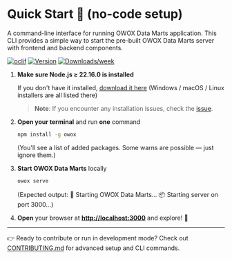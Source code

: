 # Quick Start 🚀 (no-code setup)

A command-line interface for running OWOX Data Marts application. This CLI provides a simple way to start the pre-built OWOX Data Marts server with frontend and backend components.

[![oclif](https://img.shields.io/badge/cli-oclif-brightgreen.svg)](https://oclif.io)
[![Version](https://img.shields.io/npm/v/owox.svg)](https://npmjs.org/package/owox)
[![Downloads/week](https://img.shields.io/npm/dw/owox.svg)](https://npmjs.org/package/owox)

1. **Make sure Node.js ≥ 22.16.0 is installed**

   If you don't have it installed, [download it here](https://nodejs.org/en/download)
   (Windows / macOS / Linux installers are all listed there)

   > **Note**: If you encounter any installation issues, check the [іssue](https://github.com/OWOX/owox-data-marts/issues/274).

2. **Open your terminal** and run **one** command

   ```bash
   npm install -g owox
   ```

   (You'll see a list of added packages. Some warns are possible — just ignore them.)

3. **Start OWOX Data Marts** locally

   ```bash
   owox serve
   ```

   (Expected output:
   🚀 Starting OWOX Data Marts...
   📦 Starting server on port 3000...)

4. **Open** your browser at **<http://localhost:3000>** and explore! 🎉

---

👉 Ready to contribute or run in development mode?
Check out [CONTRIBUTING.md](./CONTRIBUTING.md) for advanced setup and CLI commands.
